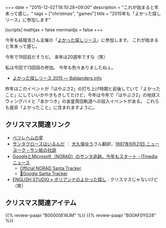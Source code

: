 +++
date = "2015-12-02T18:10:28+09:00"
description = "これが始まると年末って感じ。"
tags = ["christmas", "games"]
title = "2015年も「よかった探しリース」に参加します"

[scripts]
  mathjax = false
  mermaidjs = false
+++

今年も結城浩さん主催の「[よかった探しリース](http://www.hyuki.com/ring/)」に参加します。
これが始まると年末って感じ。

今年で19回目だそうだ。
来年は20週年ですな（笑）

私は今回で13回目の参加。
今年も色々ありましたねぇ。

- [よかった探しリース 2015 — Baldanders.info](https://baldanders.info/profile/wreath2015.shtml)

昨年はこのイベントが「はやぶさ2」の打ち上げ時期と前後していて「よかったこと」にしていいかやきもきしてたけど，今年は今年で「はやぶさ2」の地球スウィングバイと「あかつき」の金星周回軌道への投入イベントがある。
これらも是非「よかったこと」に含まれますように。

## クリスマス関連リンク

- [ベツレヘムの星](http://www.asahi-net.or.jp/~nr8c-ab/ktisrbethlehem.htm)
- [サンタクロースはいるんだ](http://www.aozora.gr.jp/cards/001237/card46346.html) ： [大久保ゆう](http://www.aozora.gr.jp/index_pages/person10.html)さん翻訳，[1897年9月21日 ニューヨーク・サン紙の社説](http://www.nysun.com/editorials/yes-virginia/68502/ "Yes, Virginia ... - The New York Sun")
- [GoogleとMicrosoft（NORAD）のサンタ追跡、今年もスタート - ITmedia ニュース](http://www.itmedia.co.jp/news/articles/1512/02/news073.html)
    - [Official NORAD Santa Tracker](http://www.noradsanta.org/)
    - [🎄Google Santa Tracker](https://santatracker.google.com/)
- [ENGLISH STUDIO » ポリアンナのよかった探し](http://www.sanctio.jp/archives/6453) : クリスマスじゃないけど（笑）

## クリスマス関連アイテム

{{% review-paapi "B00005EWJM" %}} <!-- ボヘミアの森から -->
{{% review-paapi "B00AF0YG28" %}} <!-- 賢者の贈り物 -->
